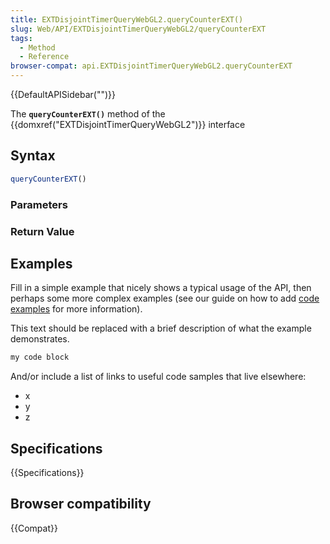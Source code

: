 ```yaml
---
title: EXTDisjointTimerQueryWebGL2.queryCounterEXT()
slug: Web/API/EXTDisjointTimerQueryWebGL2/queryCounterEXT
tags:
  - Method
  - Reference
browser-compat: api.EXTDisjointTimerQueryWebGL2.queryCounterEXT
---
```

{{DefaultAPISidebar("")}}

The **`queryCounterEXT()`** method of the {{domxref("EXTDisjointTimerQueryWebGL2")}} interface 

## Syntax

```js
queryCounterEXT()
```

### Parameters



### Return Value



## Examples

Fill in a simple example that nicely shows a typical usage of the API, then perhaps some more complex examples (see our guide on how to add [code examples](/en-US/docs/MDN/Contribute/Structures/Code_examples) for more information).

This text should be replaced with a brief description of what the example demonstrates.

```js
my code block
```

And/or include a list of links to useful code samples that live elsewhere:

*   x
*   y
*   z

## Specifications

{{Specifications}}

## Browser compatibility

{{Compat}}

